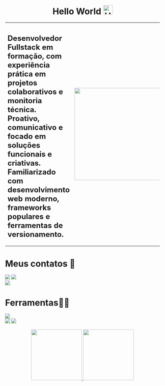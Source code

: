 <h1 align="center"> Hello World 
  <img src="https://raw.githubusercontent.com/Tarikul-Islam-Anik/Animated-Fluent-Emojis/master/Emojis/Hand%20gestures/Hand%20with%20Fingers%20Splayed%20Light%20Skin%20Tone.png" 
    alt="Hand with Fingers Splayed Light Skin Tone" 
    width="30" 
    height="30" />
</h1>


<table>
  <tr>
    <td>
      <h2>
        Desenvolvedor Fullstack em formação, com experiência prática em projetos colaborativos e
monitoria técnica. Proativo, comunicativo e focado em soluções funcionais e criativas. Familiarizado
com desenvolvimento web moderno, frameworks populares e ferramentas de versionamento.
      </h2>
    </td>
    <td>
      <img height="300" width="300" src="https://i.pinimg.com/originals/5a/5d/4c/5a5d4c5894fae6d2f807e5c5a330302a.gif" />
    </td>
  </tr>
</table>


<h1>Meus contatos 📲</h1>
<div>
  <a href="https://www.instagram.com/daviiisousa19/?__pwa=1" target="_blank"><img src="https://skillicons.dev/icons?i=instagram&theme=dark" /></a>
  <a href="https://www.linkedin.com/in/davi-sousa-alves/" target="_blank"><img src="https://skillicons.dev/icons?i=linkedin&theme=dark" /></a>
  <br/>
   <a href="https://drive.google.com/file/d/1fl_8S65BZLWO_WFx2YJ1UJD19jYIm4tg/view?usp=sharing" target="_blank"><img src="https://img.shields.io/badge/-CV-0078D4?style=flat-square&labelColor=0078D4&logo=readme&logoColor=white"/></a></a>
</div>
<h1>Ferramentas👨‍💻</h1>
   <img src="https://skillicons.dev/icons?i=html,css,js,ts,python,react,next,tailwind,figma,git,nodejs,postgres,supabase,express&theme=dark" />
   <div display="flex">
    <img src="https://camo.githubusercontent.com/6bb1903c78e2fe8fbaa3144559b886ae494e6ddb57d8a5ca11c5780d640af54d/68747470733a2f2f696d672e736869656c64732e696f2f62616467652f6e386e2d3042354538373f7374796c653d666f722d7468652d6261646765266c6f676f3d6e386e266c6f676f436f6c6f723d7768697465" />
     <img src="https://camo.githubusercontent.com/3864e29a62343ef5eab3acaee2886833754938a4664aef47201bd938195eb642/68747470733a2f2f696d672e736869656c64732e696f2f62616467652f73686164636e2f75692d2532333030303030302e7376673f7374796c653d666f722d7468652d6261646765" />
   </div>
 <br> 

 <div align="center" >
  <a href="https://github.com/daviiisousa">
    <img height="165em" src="https://github-readme-stats.vercel.app/api?username=daviiisousa&show_icons=true&theme=radical"/>
    <img height="165em" src="https://github-readme-stats.vercel.app/api/top-langs/?username=daviiisousa&layout=compact&theme=radical"/>
  </a>
</div>

